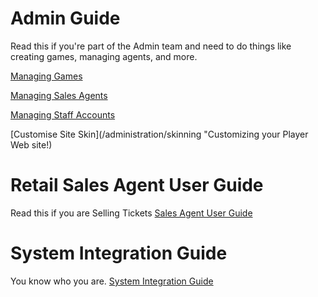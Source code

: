  <!-- TITLE: System Guide -->
<!-- SUBTITLE: A complete guide for managing Games, Sales Agents, Players and more -->




# Admin Guide
Read this if you're part of the Admin team and need to do things like creating games, managing agents, and more.

[Managing Games](/administration/games "Managing your Lottery & Raffle Games")

[Managing Sales Agents](/administration/agents "Managing Retail Lottery Sales Agents")

[Managing Staff Accounts](/administration/skinning "Providing access for Company employees")

[Customise Site Skin](/administration/skinning "Customizing your Player Web site!)

# Retail Sales Agent User Guide
Read this if you are Selling Tickets
[Sales Agent User Guide](retail-sales-agents/ "title text!")

# System Integration Guide
You know who you are.
[System Integration Guide](http://docs.bonoboplc.com:4567/)


